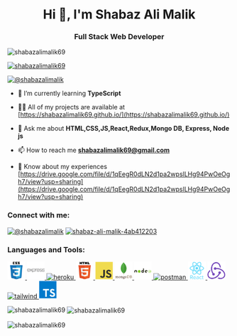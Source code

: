 <h1 align="center">Hi 👋, I'm Shabaz Ali Malik</h1>
<h3 align="center">Full Stack Web Developer</h3>

<p align="left"> <img src="https://komarev.com/ghpvc/?username=shabazalimalik69&label=Profile%20views&color=0e75b6&style=flat" alt="shabazalimalik69" /> </p>

<p align="left"> <a href="https://github.com/ryo-ma/github-profile-trophy"><img src="https://github-profile-trophy.vercel.app/?username=shabazalimalik69" alt="shabazalimalik69" /></a> </p>

<p align="left"> <a href="https://twitter.com/@shabazalimalik" target="blank"><img src="https://img.shields.io/twitter/follow/@shabazalimalik?logo=twitter&style=for-the-badge" alt="@shabazalimalik" /></a> </p>

- 🌱 I’m currently learning **TypeScript**

- 👨‍💻 All of my projects are available at [https://shabazalimalik69.github.io/](https://shabazalimalik69.github.io/)

- 💬 Ask me about **HTML,CSS,JS,React,Redux,Mongo DB, Express, Node js**

- 📫 How to reach me **shabazalimalik69@gmail.com**

- 📄 Know about my experiences [https://drive.google.com/file/d/1qEegR0dLN2d1pa2wpslLHg94PwOeOgh7/view?usp=sharing](https://drive.google.com/file/d/1qEegR0dLN2d1pa2wpslLHg94PwOeOgh7/view?usp=sharing)

<h3 align="left">Connect with me:</h3>
<p align="left">
<a href="https://twitter.com/@shabazalimalik" target="blank"><img align="center" src="https://raw.githubusercontent.com/rahuldkjain/github-profile-readme-generator/master/src/images/icons/Social/twitter.svg" alt="@shabazalimalik" height="30" width="40" /></a>
<a href="https://linkedin.com/in/shabaz-ali-malik-4ab412203" target="blank"><img align="center" src="https://raw.githubusercontent.com/rahuldkjain/github-profile-readme-generator/master/src/images/icons/Social/linked-in-alt.svg" alt="shabaz-ali-malik-4ab412203" height="30" width="40" /></a>
</p>

<h3 align="left">Languages and Tools:</h3>
<p align="left"> <a href="https://www.w3schools.com/css/" target="_blank" rel="noreferrer"> <img src="https://raw.githubusercontent.com/devicons/devicon/master/icons/css3/css3-original-wordmark.svg" alt="css3" width="40" height="40"/> </a> <a href="https://expressjs.com" target="_blank" rel="noreferrer"> <img src="https://raw.githubusercontent.com/devicons/devicon/master/icons/express/express-original-wordmark.svg" alt="express" width="40" height="40"/> </a> <a href="https://heroku.com" target="_blank" rel="noreferrer"> <img src="https://www.vectorlogo.zone/logos/heroku/heroku-icon.svg" alt="heroku" width="40" height="40"/> </a> <a href="https://www.w3.org/html/" target="_blank" rel="noreferrer"> <img src="https://raw.githubusercontent.com/devicons/devicon/master/icons/html5/html5-original-wordmark.svg" alt="html5" width="40" height="40"/> </a> <a href="https://developer.mozilla.org/en-US/docs/Web/JavaScript" target="_blank" rel="noreferrer"> <img src="https://raw.githubusercontent.com/devicons/devicon/master/icons/javascript/javascript-original.svg" alt="javascript" width="40" height="40"/> </a> <a href="https://www.mongodb.com/" target="_blank" rel="noreferrer"> <img src="https://raw.githubusercontent.com/devicons/devicon/master/icons/mongodb/mongodb-original-wordmark.svg" alt="mongodb" width="40" height="40"/> </a> <a href="https://nodejs.org" target="_blank" rel="noreferrer"> <img src="https://raw.githubusercontent.com/devicons/devicon/master/icons/nodejs/nodejs-original-wordmark.svg" alt="nodejs" width="40" height="40"/> </a> <a href="https://postman.com" target="_blank" rel="noreferrer"> <img src="https://www.vectorlogo.zone/logos/getpostman/getpostman-icon.svg" alt="postman" width="40" height="40"/> </a> <a href="https://reactjs.org/" target="_blank" rel="noreferrer"> <img src="https://raw.githubusercontent.com/devicons/devicon/master/icons/react/react-original-wordmark.svg" alt="react" width="40" height="40"/> </a> <a href="https://redux.js.org" target="_blank" rel="noreferrer"> <img src="https://raw.githubusercontent.com/devicons/devicon/master/icons/redux/redux-original.svg" alt="redux" width="40" height="40"/> </a> <a href="https://tailwindcss.com/" target="_blank" rel="noreferrer"> <img src="https://www.vectorlogo.zone/logos/tailwindcss/tailwindcss-icon.svg" alt="tailwind" width="40" height="40"/> </a> <a href="https://www.typescriptlang.org/" target="_blank" rel="noreferrer"> <img src="https://raw.githubusercontent.com/devicons/devicon/master/icons/typescript/typescript-original.svg" alt="typescript" width="40" height="40"/> </a> </p>

<p><img align="left" src="https://github-readme-stats.vercel.app/api/top-langs?username=shabazalimalik69&show_icons=true&locale=en&layout=compact" alt="shabazalimalik69" /></p>

<p>&nbsp;<img align="center" src="https://github-readme-stats.vercel.app/api?username=shabazalimalik69&show_icons=true&locale=en" alt="shabazalimalik69" /></p>

<p><img align="center" src="https://github-readme-streak-stats.herokuapp.com/?user=shabazalimalik69&" alt="shabazalimalik69" /></p>

